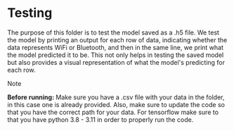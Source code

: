 # Testing

The purpose of this folder is to test the model saved as a .h5 file. We test the model by printing an output for each row of data, indicating whether the data represents WiFi or Bluetooth, and then in the same line, we print what the model predicted it to be. This not only helps in testing the saved model but also provides a visual representation of what the model's predicting for each row.

> [!NOTE]
> **Before running:**
> Make sure you have a .csv file with your data in the folder, in this case one is already provided. Also, make sure to update the code so that you have the correct path for your data.
> For tensorflow make sure to that you have python 3.8 - 3.11 in order to properly run the code. 






